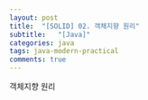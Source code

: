 ```yaml
---
layout: post
title:  "[SOLID] 02. 객체지향 원리"
subtitle:   "[Java]"
categories: java
tags: java-modern-practical
comments: true
---
```


객체지향 원리